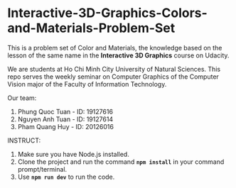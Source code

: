 # Interactive-3D-Graphics-Colors-and-Materials-Problem-Set
This is a problem set of Color and Materials, the knowledge based on the lesson of the same name in the **Interactive 3D Graphics** course on Udacity.

We are students at Ho Chi Minh City University of Natural Sciences. This repo serves the weekly seminar on Computer Graphics of the Computer Vision major of the Faculty of Information Technology.

Our team:
1. Phung Quoc Tuan - ID: 19127616
2. Nguyen Anh Tuan - ID: 19127614
3. Pham Quang Huy - ID: 20126016

INSTRUCT:
1. Make sure you have Node.js installed.
2. Clone the project and run the command **`npm install`** in your command prompt/terminal.
3. Use **`npm run dev`** to run the code.
